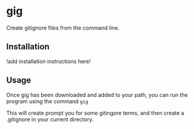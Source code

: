 # gig
Create gitignore files from the command line.

## Installation

!add installation instructions here!

## Usage
Once gig has been downloaded and added to your path, you can run the program using
the command `gig`

This will create prompt you for some gitingore terms, and then create a .gitignore
in your current directory.
